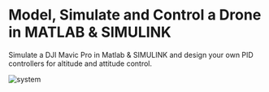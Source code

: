 # Model, Simulate and Control a Drone in MATLAB & SIMULINK
 Simulate a DJI Mavic Pro in Matlab & SIMULINK and design your own PID controllers for altitude and attitude control.


![system](https://github.com/VKolupula/Model--Simulate-and-Control-a-Drone-in-MATLAB---SIMULINK/assets/120835150/7e2fa7b4-3df8-4679-8566-20e4887a0eb9)

